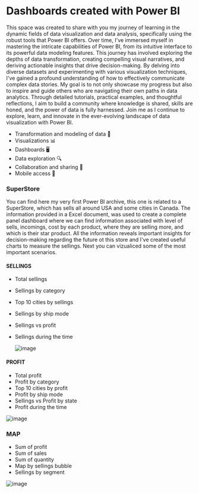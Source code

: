 # Dashboards created with Power BI

This space was created to share with you my journey of learning in the dynamic fields of data visualization and data analysis, 
specifically using the robust tools that Power BI offers. Over time, I've immersed myself in mastering the intricate capabilities of Power BI, 
from its intuitive interface to its powerful data modeling features. This journey has involved exploring the depths of data transformation, 
creating compelling visual narratives, and deriving actionable insights that drive decision-making. By delving into diverse datasets and experimenting with
various visualization techniques, I've gained a profound understanding of how to effectively communicate complex data stories. 
My goal is to not only showcase my progress but also to inspire and guide others who are navigating their own paths in data analytics. Through detailed tutorials, 
practical examples, and thoughtful reflections, I aim to build a community where knowledge is shared, skills are honed, and the power of data is fully harnessed. 
Join me as I continue to explore, learn, and innovate in the ever-evolving landscape of data visualization with Power BI. 

- Transformation and modeling of data 🔄
- Visualizations 📊
- Dashboards 🖥️
- Data exploration 🔍
- Collaboration and sharing 🤝
- Mobile access  📱

### SuperStore 

You can find here my very first Power BI archive, this one is related to a SuperStore, which has sells all around USA and some cities in Canada. The information provided in a
Excel document, was used to create a complete panel dashboard where we can find information associated with level of sells, incomings, cost by each product, where they are selling more, 
and which is their star product. 
All the information reveals important insights for decision-making regarding the future ot this store and I've created useful charts to measure the sellings. Next you can vizualiced some of 
the most important scenarios.

#### SELLINGS
- Total sellings
- Sellings by category
- Top 10 cities by sellings
- Sellings by ship mode
- Sellings vs profit
- Sellings during the time
  
  ![image](https://github.com/user-attachments/assets/80911874-5fce-4973-97b1-45896e612a31)

#### PROFIT
- Total profit
- Profit by category
- Top 10 cities by profit
- Profit by ship mode
- Sellings vs Profit by state
- Profit during the time

![image](https://github.com/user-attachments/assets/430ae3ef-ae5d-425b-9487-37e59a8c68a3)

### MAP
- Sum of profit
- Sum of sales
- Sum of quantity
- Map by sellings bubble
- Sellings by segment

![image](https://github.com/user-attachments/assets/aa31341d-8fc7-4446-940e-c6446ae47c17)




